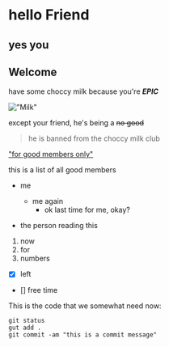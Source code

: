 # hello Friend 

## yes you

<h2>Welcome</h2>

have some choccy milk because you're ***EPIC***


!["Milk"](https://th.bing.com/th/id/OIP.OqwQc2nQEarqAtCplAMCvwHaH8?w=181&h=194&c=7&r=0&o=5&dpr=1.25&pid=1.7)

except your friend, he's being a ~~no good~~

> he is banned from the choccy milk club

["for good members only"](http://www.staggeringbeauty.com/)

this is a list of all good members

- me
    - me again
        - ok last time for me, okay?

- the person reading this

1. now
2. for
3. numbers

- [x] left
- [] free time


This is the code that we somewhat need now:

```
git status
gut add .
git commit -am "this is a commit message"


```